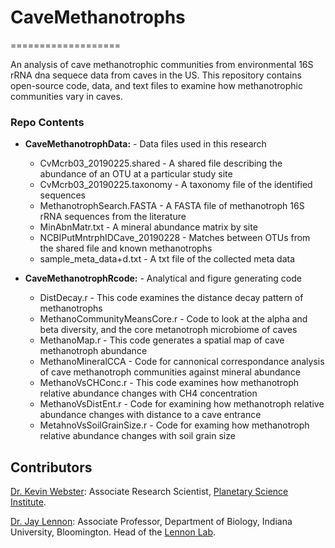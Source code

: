 # CaveMethanotrophs
===================

An analysis of cave methanotrophic communities from environmental 16S rRNA dna sequece data from caves in the US.
This repository contains open-source code, data, and text files to examine how methanotrophic communities 
vary in caves.

### Repo Contents

* **CaveMethanotrophData:** - Data files used in this research
	* CvMcrb03_20190225.shared - A shared file describing the abundance of an OTU at a particular study site
	* CvMcrb03_20190225.taxonomy - A taxonomy file of the identified sequences
	* MethanotrophSearch.FASTA - A FASTA file of methanotroph 16S rRNA sequences from the literature
	* MinAbnMatr.txt - A mineral abundance matrix by site
	* NCBIPutMntrphIDCave_20190228 - Matches between OTUs from the shared file and known methanotrophs 
	* sample_meta_data+d.txt - A txt file of the collected meta data 

* **CaveMethanotrophRcode:** - Analytical and figure generating code
	* DistDecay.r - This code examines the distance decay pattern of methanotrophs
	* MethanoCommunityMeansCore.r - Code to look at the alpha and beta diversity, and the core metanotroph microbiome of caves
	* MethanoMap.r - This code generates a spatial map of cave methanotroph abundance
	* MethanoMineralCCA - Code for cannonical correspondance analysis of cave methanotroph communities against mineral abundance
	* MethanoVsCHConc.r - This code examines how methanotroph relative abundance changes with CH4 concentration
	* MethanoVsDistEnt.r - Code for examining how methanotroph relative abundance changes with distance to a cave entrance
	* MetahnoVsSoilGrainSize.r - Code for examing how methanotroph relative abundance changes with soil grain size  
	

## Contributors

[Dr. Kevin Webster](https://websterkgd.com/): Associate Research Scientist, [Planetary Science Institute](https://www.psi.edu/about/staffpage/webster).

[Dr. Jay Lennon](http://www.indiana.edu/~microbes/people.php): Associate Professor, Department of Biology, Indiana University, Bloomington. Head of the [Lennon Lab](http://www.indiana.edu/~microbes/people.php).
